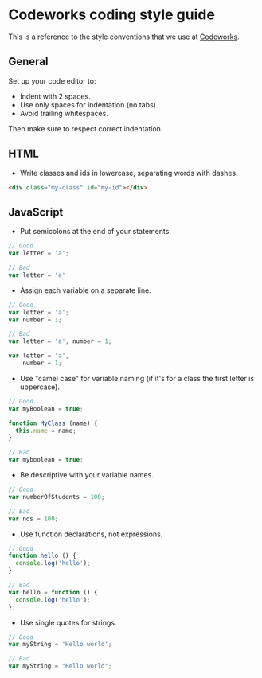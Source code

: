 # Codeworks coding style guide

This is a reference to the style conventions that we use at [Codeworks](https://codeworks.me/).

## General

Set up your code editor to:

- Indent with 2 spaces.
- Use only spaces for indentation (no tabs).
- Avoid trailing whitespaces.

Then make sure to respect correct indentation.

## HTML

- Write classes and ids in lowercase, separating words with dashes.
```html
<div class="my-class" id="my-id"></div>
```

## JavaScript

- Put semicolons at the end of your statements.
```js
// Good
var letter = 'a';

// Bad
var letter = 'a'
```
- Assign each variable on a separate line.
```js
// Good
var letter = 'a';
var number = 1;

// Bad
var letter = 'a', number = 1;

var letter = 'a',
    number = 1;
```
- Use "camel case" for variable naming (if it's for a class the first letter is uppercase). 
```js
// Good
var myBoolean = true;

function MyClass (name) {
  this.name = name;
}

// Bad
var myboolean = true;
```
- Be descriptive with your variable names.
```js
// Good
var numberOfStudents = 100;

// Bad
var nos = 100;
```
- Use function declarations, not expressions.
```js
// Good
function hello () {
  console.log('hello');
}

// Bad
var hello = function () {
  console.log('hello');
};
```
- Use single quotes for strings.
```js
// Good
var myString = 'Hello world';

// Bad
var myString = "Hello world";
```
